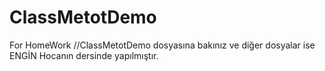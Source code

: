 # ClassMetotDemo
For HomeWork
//ClassMetotDemo dosyasına bakınız ve diğer dosyalar ise ENGİN Hocanın dersinde yapılmıştır.
